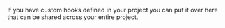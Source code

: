 If you have custom hooks defined in your project you can put it over here that can be shared across your entire project.